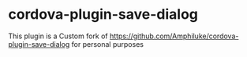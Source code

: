 # cordova-plugin-save-dialog

This plugin is a Custom fork of https://github.com/Amphiluke/cordova-plugin-save-dialog for personal purposes